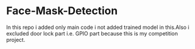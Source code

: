 # Face-Mask-Detection
In this repo i added only main code i not added trained model in this.Also i excluded door lock part i.e. GPIO part because this is my competition project.
